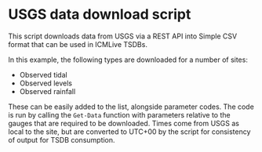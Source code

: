 # USGS data download script
This script downloads data from USGS via a REST API into Simple CSV format that can be used in ICMLive TSDBs.

In this example, the following types are downloaded for a number of sites:
* Observed tidal
* Observed levels
* Observed rainfall

These can be easily added to the list, alongside parameter codes.
The code is run by calling the `Get-Data` function with parameters relative to the gauges that are required to be downloaded.
Times come from USGS as local to the site, but are converted to UTC+00 by the script for consistency of output for TSDB consumption.